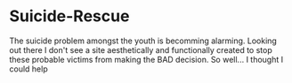# Suicide-Rescue
The suicide problem amongst the youth is becomming alarming. Looking out there I don't see a site aesthetically and functionally created to stop these probable victims from making the BAD decision. So well... I thought I could help
